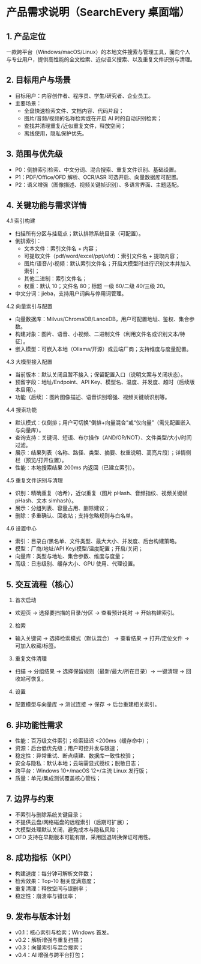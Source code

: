 # 产品需求说明（SearchEvery 桌面端）

## 1. 产品定位
一款跨平台（Windows/macOS/Linux）的本地文件搜索与管理工具，面向个人与专业用户，提供高性能的全文检索、近似语义搜索、以及重复文件识别与清理。

## 2. 目标用户与场景
- 目标用户：内容创作者、程序员、学生/研究者、企业员工。
- 主要场景：
  - 全盘快速检索文件、文档内容、代码片段；
  - 图片/音频/视频的名称检索或在开启 AI 时的自动识别检索；
  - 查找并清理重复/近似重复文件，释放空间；
  - 离线使用，隐私保护优先。

## 3. 范围与优先级
- P0：倒排索引检索、中文分词、混合搜索、重复文件识别、基础设置。
- P1：PDF/Office/OFD 解析、OCR/ASR 可选开启、向量数据库可配置。
- P2：语义增强（图像描述、视频关键帧识别）、多语言界面、主题适配。

## 4. 关键功能与需求详情
4.1 索引构建
- 扫描所有分区与挂载点；默认排除系统目录（可配置）。
- 倒排索引：
  - 文本文件：索引文件名 + 内容；
  - 可提取文件（pdf/word/excel/ppt/ofd）：索引文件名 + 提取内容；
  - 图片/语音/小视频：默认索引文件名；开启大模型时进行识别文本并加入索引；
  - 其他二进制：索引文件名；
  - 权重：默认 10；文件名 80；标题 一级 60/二级 40/三级 20。
- 中文分词：jieba，支持用户词典与停用词管理。

4.2 向量索引与配置
- 向量数据库：Milvus/ChromaDB/LanceDB，用户可配置地址、鉴权、集合参数。
- 构建对象：图片、语音、小视频、二进制文件（利用文件名或识别文本/特征）。
- 嵌入模型：可嵌入本地（Ollama/开源）或云端厂商；支持维度与度量配置。

4.3 大模型接入配置
- 当前版本：默认关闭且暂不接入；保留配置入口（说明文案与关闭状态）。
- 预留字段：地址/Endpoint、API Key、模型名、温度、并发度、超时（后续版本启用）。
- 功能（后续）：图片图像描述、语音识别增强、视频关键帧识别等。

4.4 搜索功能
- 默认模式：仅倒排；用户可切换“倒排+向量混合”或“仅向量”（需先配置嵌入与向量库）。
- 查询支持：关键词、短语、布尔操作（AND/OR/NOT）、文件类型/大小/时间过滤。
- 展示：结果列表（名称、路径、类型、摘要、权重说明、高亮片段）；详情侧栏（预览/打开位置）。
- 性能：本地搜索结果 200ms 内返回（已建立索引）。

4.5 重复文件识别与清理
- 识别：精确重复（哈希），近似重复（图片 pHash、音频指纹、视频关键帧 pHash、文本 simhash）。
- 展示：分组列表、容量占用、删除建议；
- 删除：多重确认、回收站；支持忽略规则与白名单。

4.6 设置中心
- 索引：目录白/黑名单、文件类型、最大大小、并发度、后台构建策略。
- 模型：厂商/地址/API Key/模型/温度配置；开启/关闭；
- 向量库：类型与地址、集合参数、维度与度量；
- 高级：日志级别、缓存大小、GPU 使用、代理设置。

## 5. 交互流程（核心）
1) 首次启动
- 欢迎页 → 选择要扫描的目录/分区 → 查看预计耗时 → 开始构建索引。
2) 检索
- 输入关键词 → 选择检索模式（默认混合） → 查看结果 → 打开/定位文件 → 可加入收藏/标签。
3) 重复文件清理
- 扫描 → 分组结果 → 选择保留规则（最新/最大/所在目录）→ 一键清理 → 回收站可恢复。
4) 设置
- 配置模型与向量库 → 测试连接 → 保存 → 后台重建相关索引。

## 6. 非功能性需求
- 性能：百万级文件索引；检索延迟 <200ms（缓存命中）；
- 资源：后台低优先级；用户可控并发与限速；
- 稳定性：异常重试、断点续建、数据库一致性校验；
- 安全与隐私：默认本地；云端需显式授权；脱敏日志；
- 跨平台：Windows 10+/macOS 12+/主流 Linux 发行版；
- 质量：单元/集成测试覆盖核心管线；

## 7. 边界与约束
- 不索引与删除系统关键目录；
- 不提供云盘/网络磁盘的远程索引（后期可扩展）；
- 大模型处理默认关闭，避免成本与隐私风险；
- OFD 支持在早期版本可能有限，采用回退转换保证可用性。

## 8. 成功指标（KPI）
- 构建速度：每分钟可解析文件数；
- 检索效果：Top-10 相关度满意度；
- 重复清理：释放空间与误删率；
- 稳定性：崩溃率与错误率；

## 9. 发布与版本计划
- v0.1：核心索引与检索；Windows 首发。
- v0.2：解析增强与重复扫描；
- v0.3：向量索引与混合搜索；
- v0.4：AI 增强与跨平台打包；